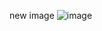 new image
![image](https://github.com/user-attachments/assets/e257f16a-096b-43da-a52a-c6f8abc8c7f3)
